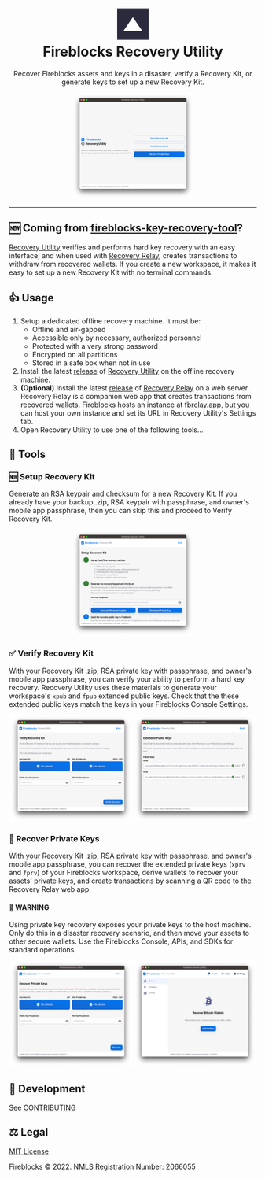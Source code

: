 <h1 align="center">
  <img src="packages/relay/public/icons/192x192.png" width="64px" height="64px" />
  <br />
  Fireblocks Recovery Utility
</h1>

<p align="center">
  Recover Fireblocks assets and keys in a disaster, verify a Recovery Kit, or generate keys to set up a new Recovery Kit.
</p>

<p align="center">
  <img width="49.15%" src="docs/img/splash.png" />
</p>

---

## 🆕 Coming from [fireblocks-key-recovery-tool](https://github.com/fireblocks/fireblocks-key-recovery-tool)?

[Recovery Utility](packages/app) verifies and performs hard key recovery with an easy interface, and when used with [Recovery Relay](packages/relay), creates transactions to withdraw from recovered wallets. If you create a new workspace, it makes it easy to set up a new Recovery Kit with no terminal commands.

## 👍 Usage

1. Setup a dedicated offline recovery machine. It must be:
   - Offline and air-gapped
   - Accessible only by necessary, authorized personnel
   - Protected with a very strong password
   - Encrypted on all partitions
   - Stored in a safe box when not in use
2. Install the latest [release](/release) of [Recovery Utility](packages/app) on the offline recovery machine.
3. **(Optional)** Install the latest [release](/release) of [Recovery Relay](packages/relay) on a web server. Recovery Relay is a companion web app that creates transactions from recovered wallets. Fireblocks hosts an instance at [fbrelay.app](https://fbrelay.app), but you can host your own instance and set its URL in Recovery Utility's Settings tab.
4. Open Recovery Utility to use one of the following tools...

## 🧰 Tools

### 🆕 Setup Recovery Kit

Generate an RSA keypair and checksum for a new Recovery Kit. If you already have your backup .zip, RSA keypair with passphrase, and owner's mobile app passphrase, then you can skip this and proceed to Verify Recovery Kit.

<p align="center">
  <img width="49.15%" src="docs/img/setup.png" alt="Setup Recovery Kit" />
</p>

### ✅ Verify Recovery Kit

With your Recovery Kit .zip, RSA private key with passphrase, and owner's mobile app passphrase, you can verify your ability to perform a hard key recovery. Recovery Utility uses these materials to generate your workspace's `xpub` and `fpub` extended public keys. Check that the these extended public keys match the keys in your Fireblocks Console Settings.

<p align="center">
  <img width="49.15%" src="docs/img/verify.png" alt="Verify Recovery Kit" />
  <img width="49.15%" src="docs/img/public-keys.png" alt="Extended Public Keys" />
</p>

### 🔑 Recover Private Keys

With your Recovery Kit .zip, RSA private key with passphrase, and owner's mobile app passphrase, you can recover the extended private keys (`xprv` and `fprv`) of your Fireblocks workspace, derive wallets to recover your assets' private keys, and create transactions by scanning a QR code to the Recovery Relay web app.

#### 🚨 WARNING

Using private key recovery exposes your private keys to the host machine. Only do this in a disaster recovery scenario, and then move your assets to other secure wallets. Use the Fireblocks Console, APIs, and SDKs for standard operations.

<p align="center">
  <img width="49.15%" src="docs/img/recover.png" alt="Recover Private Keys" />
  <img width="49.15%" src="docs/img/assets.png" alt="Recover Bitcoin Wallets" />
</p>

## 🔨 Development

See [CONTRIBUTING](docs/CONTRIBUTING.md)

## ⚖️ Legal

[MIT License](LICENSE)

Fireblocks © 2022. NMLS Registration Number: 2066055
